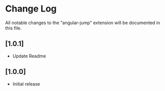 # Change Log

All notable changes to the "angular-jump" extension will be documented in this file.

## [1.0.1]

- Update Readme

## [1.0.0]

- Initial release
